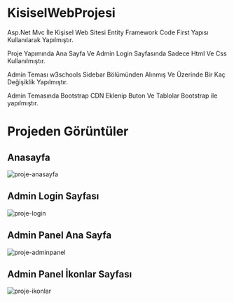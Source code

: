 <h1>KisiselWebProjesi</h1>
<p>Asp.Net Mvc İle Kişisel Web Sitesi Entity Framework Code First Yapısı Kullanılarak Yapılmıştır.</p>
<p>Proje Yapımında Ana Sayfa Ve Admin Login Sayfasında Sadece Html Ve Css Kullanılmıştır.</p>
<p>Admin Teması w3schools Sidebar Bölümünden Alınmış Ve Üzerinde Bir Kaç Değişiklik Yapılmıştır.</p>
<p>Admin Temasında Bootstrap CDN Eklenip Buton Ve Tablolar Bootstrap ile yapılmıştır.</p>

<h1>Projeden Görüntüler</h1>

<h2>Anasayfa</h2>

![proje-anasayfa](https://github.com/user-attachments/assets/e82c10fc-cd6a-44a2-b257-62d3c4ba54f1)

<h2>Admin Login Sayfası</h2>

![proje-login](https://github.com/user-attachments/assets/3ffcf06f-bc65-4cbc-b9d6-022d27de896a)

<h2>Admin Panel Ana Sayfa</h2>

![proje-adminpanel](https://github.com/user-attachments/assets/1152fc1c-5262-48c0-94fc-96f5057ad7a5)

<h2>Admin Panel İkonlar Sayfası</h2>

![proje-ikonlar](https://github.com/user-attachments/assets/ce957e75-88e7-428b-a2d6-07f60313a3f3)

